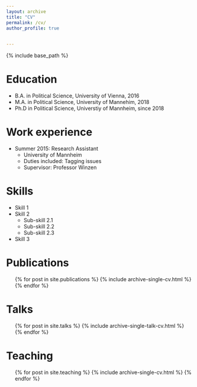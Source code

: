 ```yaml
---
layout: archive
title: "CV"
permalink: /cv/
author_profile: true

  
---
```


{% include base_path %}

Education
======
* B.A. in Political Science, University of Vienna, 2016
* M.A. in Political Science, University of Mannehim, 2018
* Ph.D in Political Science, Universtiy of Mannheim, since 2018

Work experience
======
* Summer 2015: Research Assistant
  * University of Mannheim
  * Duties included: Tagging issues
  * Supervisor: Professor Winzen


  
Skills
======
* Skill 1
* Skill 2
  * Sub-skill 2.1
  * Sub-skill 2.2
  * Sub-skill 2.3
* Skill 3

Publications
======
  <ul>{% for post in site.publications %}
    {% include archive-single-cv.html %}
  {% endfor %}</ul>
  
Talks
======
  <ul>{% for post in site.talks %}
    {% include archive-single-talk-cv.html %}
  {% endfor %}</ul>
  
Teaching
======
  <ul>{% for post in site.teaching %}
    {% include archive-single-cv.html %}
  {% endfor %}</ul>
  

